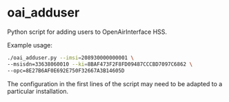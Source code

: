 # oai_adduser
Python script for adding users to OpenAirInterface HSS.

Example usage:
```bash
./oai_adduser.py --imsi=208930000000001 \
--msisdn=33638060010 --ki=8BAF473F2F8FD09487CCCBD7097C6862 \
--opc=8E27B6AF0E692E750F32667A3B14605D
```

The configuration in the first lines of the script may need to be
adapted to a particular installation.


